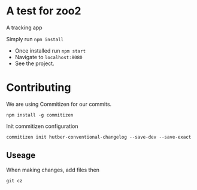 # A test for zoo2
A tracking app

Simply run `npm install`

* Once installed run `npm start`
* Navigate to `localhost:8080`
* See the project.

# Contributing
We are using Commitizen for our commits.

`npm install -g commitizen`

Init commitizen configuration

`commitizen init hutber-conventional-changelog --save-dev --save-exact`

## Useage

When making changes, add files then

`git cz`
